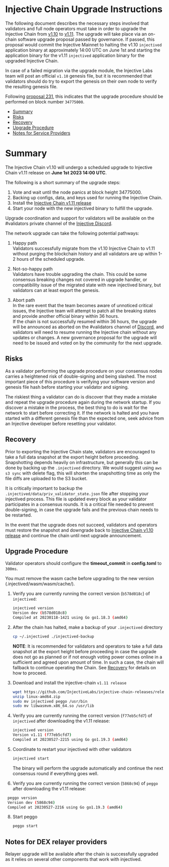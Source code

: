 # Injective Chain Upgrade Instructions

The following document describes the necessary steps involved that validators and full node operators must take in order to upgrade the Injective Chain from [v1.10](https://github.com/InjectiveLabs/injective-chain-releases/releases/tag/v1.10.1-1685036881) to [v1.11](https://github.com/InjectiveLabs/injective-chain-releases/releases/tag/v1.11-1685225746). The upgrade will take place via an on-chain software upgrade proposal passed by governance.
If passed, this proposal would commit the Injective Mainnet to halting the v1.10 `injectived` application binary at approximately 14:00 UTC on June 1st and starting the application binary for the v1.11 `injectived` application binary for the upgraded Injective Chain.

In case of a failed migration via the upgrade module, the Injective Labs team will post an official `v1.10` genesis file, but it is recommended that validators should do try to export the genesis on their own node to verify the resulting genesis file.

Following [proposal 231](https://hub.injective.network/proposals/231/), this indicates that the upgrade procedure should be performed on block number `34775000`.

- [Summary](#summary)
- [Risks](#risks)
- [Recovery](#recovery)
- [Upgrade Procedure](#upgrade-procedure)
- [Notes for Service Providers](#notes-for-DEX-relayer-providers)

# Summary

The Injective Chain v1.10 will undergo a scheduled upgrade to Injective Chain v1.11 release on  **June 1st 2023 14:00 UTC**.

The following is a short summary of the upgrade steps:

1. Vote and wait until the node panics at block height 34775000.
2. Backing up configs, data, and keys used for running the Injective Chain.
3. Install the [Injective Chain v1.11 release](https://github.com/InjectiveLabs/injective-chain-releases/releases/tag/v1.11-1685225746)
4. Start your node with the new injectived binary to fulfill the upgrade.

Upgrade coordination and support for validators will be available on the #validators private channel of the [Injective Discord](https://discord.gg/injective).

The network upgrade can take the following potential pathways:
1. Happy path  
Validators successfully migrate from the v1.10 Injective Chain to v1.11 without purging the blockchain history and all validators are up within 1-2 hours of the scheduled upgrade.

2. Not-so-happy path  
Validators have trouble upgrading the chain. This could be some consensus breaking changes not covered in upgrade handler, or compatibility issue of the migrated state with new injectived binary, but validators can at least export the genesis.

3. Abort path  
In the rare event that the team becomes aware of unnoticed critical issues, the Injective team will attempt to patch all the breaking states and provide another official binary within 36 hours.  
If the chain is not successfully resumed within 36 hours, the upgrade will be announced as aborted on the #validators channel of [Discord](https://discord.gg/injective), and validators will need to resume running the Injective chain without any updates or changes. A new governance proposal for the upgrade will need to be issued and voted on by the community for the next upgrade.

## Risks

As a validator performing the upgrade procedure on your consensus nodes carries a heightened risk of
double-signing and being slashed. The most important piece of this procedure is verifying your
software version and genesis file hash before starting your validator and signing.

The riskiest thing a validator can do is discover that they made a mistake and repeat the upgrade
procedure again during the network startup. If you discover a mistake in the process, the best thing
to do is wait for the network to start before correcting it. If the network is halted and you have
started with a different genesis file than the expected one, seek advice from an Injective developer
before resetting your validator.

## Recovery

Prior to exporting the Injective Chain state, validators are encouraged to take a full data snapshot at the
export height before proceeding. Snapshotting depends heavily on infrastructure, but generally this
can be done by backing up the `.injectived` directory. We would suggest using `aws s3 sync` with delete flag, this will shorten the snapshotting time as only the file diffs are uploaded to the S3 bucket.

It is critically important to backup the `.injectived/data/priv_validator_state.json` file after stopping your injectived process. This file is updated every block as your validator participates in a consensus rounds. It is a critical file needed to prevent double-signing, in case the upgrade fails and the previous chain needs to be restarted.

In the event that the upgrade does not succeed, validators and operators must restore the snapshot and downgrade back to [Injective Chain v1.10 release](https://github.com/InjectiveLabs/injective-chain-releases/releases/tag/v1.10.1-1685036881) and continue the chain until next upgrade announcement.

## Upgrade Procedure
Validator operators should configure the **timeout_commit** in **config.toml** to `300ms`.

You must remove the wasm cache before upgrading to the new version (.injectived/wasm/wasm/cache/).

1. Verify you are currently running the correct version (`b578d018c`) of `injectived`:
   ```bash
   injectived version
   Version dev (b578d018c8)
   Compiled at 20230118-1421 using Go go1.18.3 (amd64)
   ```

2. After the chain has halted, make a backup of your `.injectived` directory
    ```bash
    cp ~/.injectived ./injectived-backup
    ```
    **NOTE**: It is recommended for validators and operators to take a full data snapshot at the export
    height before proceeding in case the upgrade does not go as planned or if not enough voting power
    comes online in a sufficient and agreed upon amount of time. In such a case, the chain will fallback
    to continue operating the Chain. See [Recovery](#recovery) for details on how to proceed.

3. Download and install the injective-chain `v1.11 release`
   ```bash
   wget https://github.com/InjectiveLabs/injective-chain-releases/releases/download/v1.11-1685225746/linux-amd64.zip
   unzip linux-amd64.zip
   sudo mv injectived peggo /usr/bin
   sudo mv libwasmvm.x86_64.so /usr/lib
   ```

4. Verify you are currently running the correct version (`f77eb5cfd7`) of `injectived` after downloading the v1.11 release:
    ```bash
   injectived version
   Version v1.11 (f77eb5cfd7)
   Compiled at 20230527-2215 using Go go1.19.3 (amd64)
   ```

5. Coordinate to restart your injectived with other validators
   ```bash
   injectived start
   ```
   The binary will perform the upgrade automatically and continue the next consensus round if everything goes well.

6. Verify you are currently running the correct version (`5868c94`) of `peggo` after downloading the v1.11 release:
  ```bash
   peggo version
   Version dev (5868c94)
   Compiled at 20230527-2216 using Go go1.19.3 (amd64)
   ```
8. Start peggo
   ```bash
   peggo start
   ```   

## Notes for DEX relayer providers
Relayer upgrade will be available after the chain is successfully upgraded as it relies on several other components that work with injectived.
